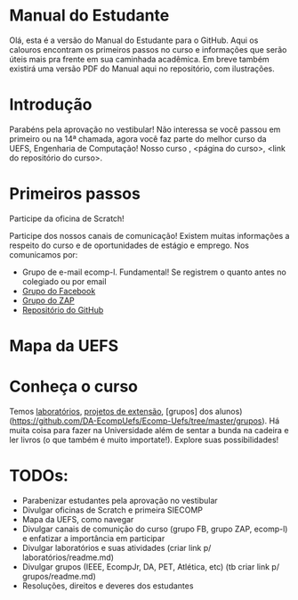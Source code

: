 # Manual do Estudante

Olá, esta é a versão do Manual do Estudante para o GitHub. Aqui os calouros encontram os primeiros passos no curso e informações que serão úteis mais pra frente em sua caminhada acadêmica. Em breve também existirá uma versão PDF do Manual aqui no repositório, com ilustrações.

# Introdução

Parabéns pela aprovação no vestibular! Não interessa se você passou em primeiro ou na 14ª chamada, agora você faz parte do melhor curso da UEFS, Engenharia de Computação! Nosso curso <!-- TODOs: --> <dados do curso>, <página do curso>, <link do repositório do curso>.

# Primeiros passos

Participe da oficina de Scratch! <vender a oficina>

Participe dos nossos canais de comunicação! Existem muitas informações a respeito do curso e de oportunidades de estágio e emprego. Nos comunicamos por:
- Grupo de e-mail ecomp-l. Fundamental! Se registrem o quanto antes no colegiado ou por email <tutorial de como ingressar na ecomp-l>
- [Grupo do Facebook](https://www.facebook.com/groups/104008769682269/) 
- [Grupo do ZAP](https://www.google.com/search?source=hp&ei=x0e_XL2UFaWz5OUPudaqgA0&q=grupo+whatsapp+ecomp+uefs&btnK=Google+Search&oq=grupo+whatsapp+ecomp+uefs&gs_l=psy-ab.3..0i203l10.418.6941..7073...0.0..0.200.1705.0j10j1......0....1..gws-wiz.....0..35i39j0j0i10j0i10i203.Afp7NGiPROs)
- [Repositório do GitHub](https://github.com/DA-EcompUefs/Ecomp-Uefs)

# Mapa da UEFS

<mapa da UEFS>

# Conheça o curso

Temos [laboratórios](https://github.com/DA-EcompUefs/Ecomp-Uefs/tree/master/pesquisa/laboratorios), [projetos de extensão](https://github.com/DA-EcompUefs/Ecomp-Uefs/tree/master/extensao), [grupos] dos alunos)(https://github.com/DA-EcompUefs/Ecomp-Uefs/tree/master/grupos). Há muita coisa para fazer na Universidade além de sentar a bunda na cadeira e ler livros (o que também é muito importate!). Explore suas possibilidades!


# TODOs:
- Parabenizar estudantes pela aprovação no vestibular
- Divulgar oficinas de Scratch e primeira SIECOMP
- Mapa da UEFS, como navegar
- Divulgar canais de comunição do curso (grupo FB, grupo ZAP, ecomp-l) e enfatizar a importância em participar
- Divulgar laboratórios e suas atividades (criar link p/ laboratórios/readme.md)
- Divulgar grupos (IEEE, EcompJr, DA, PET, Atlética, etc) (tb criar link p/ grupos/readme.md)
- Resoluções, direitos e deveres dos estudantes

